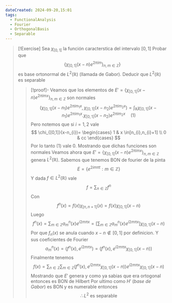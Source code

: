 ```yaml
---
dateCreated: 2024-09-20,15:01
tags:
  - FunctionalAnalysis
  - Fourier
  - OrthogonalBasis
  - Separable
---
```

>[!Exercise]
>Sea $\chi_{[0,1]}$ la función caracterstica del intervalo $[0,1]$ Probar que $$\{\chi_{[0,1]}(x-n)e^{2\pi im}\}_{n,m\in\mathbb{Z}}\}$$ es base ortonormal de $L^2(\mathbb{R})$ (llamada de Gabor). Deducir que $L^2(\mathbb{R})$ es separable 
>>[!proof]-
>>Veamos que los elementos de $E'=\{\chi_{[0,1]}(x-n)e^{ 2\pi imx }\}_{n,m\in \mathbb{Z}}$ son normales
>$$ (\chi_{[0,1]}(x-n_{1})e^{2\pi im_{1}x},\chi_{[0,1]}(x-n_{2})e^{2\pi im_{2}x}) =\int_{\mathbb{R}}\chi_{[0,1]}(x-n_{1})e^{2\pi im_{1}x}.\chi_{[0,1]}(x-n_{2})e^{2\pi im_{2}x} \quad (1)  $$
>>Pero notemos que si $i=1,2$ vale$$
>\chi_{[0,1]}(x-n_{i})= 
>\begin{cases}
1 & x \in[n_{i},n_{i}+1] \\
0 & cc
>\end{cases} $$
>>Por lo tanto (1) vale 0. Mostrando que dichas funciones son normales
>>Veamos ahora que $E'=\{\chi_{[0,1]}(x-n)e^{ 2\pi imx }\}_{n,m\in \mathbb{Z}}$ genera $L^{2}(\mathbb{R})$. Sabemos que tenemos BON de fourier de la pinta
$$E = \{ e^{ 2im\pi t }:m \in \mathbb{Z}\}$$
>>Y dada $f\in L^{2}(\mathbb{R})$ vale $$f = \sum_{n\in \mathbb{Z}}f^{n}$$
>>Con 
$$f^{n}(x)=f(x)\chi_{[n,n+1]}(x)=f(x)\chi_{[0,1]}(x-n)$$
>>Luego $${f^{n}(x)}=\sum_{m\in \mathbb{Z}}a_{m}^n(x)e^{ i 2m\pi x } = \left[  \sum_{m\in \mathbb{Z}}a_{m}^n(x)e^{ i 2m\pi x }\right] \chi_{[0,1]}(x-n) $$
Por que $f_{n}(x)$ se anula cuando $x-n\not\in[0,1]$ por definicion. Y sus coeficientes de Fourier 
$$a_{m}^n(x)=(f^{n}(x),e^{ i 2m\pi x })=(f^{n}(x),e^{ i 2m\pi x }\chi_{[0,1]}(x-n))$$
Finalmente tenemos
$${f(x)=\sum_{n\in \mathbb{Z}}}\sum_{m\in \mathbb{Z}}(f^{n}(x),e^{ i 2m\pi x }\chi_{[0,1]}(x-n))e^{ i 2m\pi x }\chi_{[0,1]}(x-n)$$
Mostrando que $E'$ genera y como ya sabias que era ortogonal entonces es BON de Hilbert
Por ultimo como $H'$ (*base de Gabor*) es BON y es numerable entonces 
$$\therefore L^{2} \text{ es separable}$$

